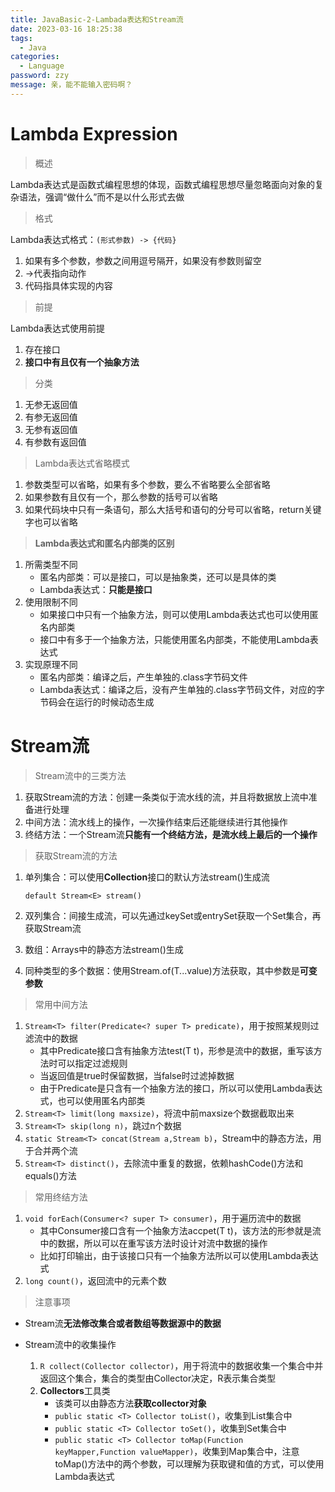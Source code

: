 ```yaml
---
title: JavaBasic-2-Lambada表达和Stream流
date: 2023-03-16 18:25:38
tags: 
  - Java
categories: 
  - Language
password: zzy   
message: 亲，能不能输入密码啊？
---
```


# Lambda Expression
> 概述

Lambda表达式是函数式编程思想的体现，函数式编程思想尽量忽略面向对象的复杂语法，强调“做什么”而不是以什么形式去做

> 格式

Lambda表达式格式：`(形式参数) -> {代码}`

1. 如果有多个参数，参数之间用逗号隔开，如果没有参数则留空
2. ->代表指向动作
3. 代码指具体实现的内容

> 前提

Lambda表达式使用前提

1. 存在接口
2. **接口中有且仅有一个抽象方法**

> 分类

1. 无参无返回值
2. 有参无返回值
3. 无参有返回值
4. 有参数有返回值

> Lambda表达式省略模式

1. 参数类型可以省略，如果有多个参数，要么不省略要么全部省略
2. 如果参数有且仅有一个，那么参数的括号可以省略
3. 如果代码块中只有一条语句，那么大括号和语句的分号可以省略，return关键字也可以省略

> **Lambda表达式和匿名内部类的区别**

1. 所需类型不同
   * 匿名内部类：可以是接口，可以是抽象类，还可以是具体的类
   * Lambda表达式：**只能是接口**
2. 使用限制不同
   * 如果接口中只有一个抽象方法，则可以使用Lambda表达式也可以使用匿名内部类
   * 接口中有多于一个抽象方法，只能使用匿名内部类，不能使用Lambda表达式
3. 实现原理不同
   * 匿名内部类：编译之后，产生单独的.class字节码文件
   * Lambda表达式：编译之后，没有产生单独的.class字节码文件，对应的字节码会在运行的时候动态生成

# Stream流

> Stream流中的三类方法

1. 获取Stream流的方法：创建一条类似于流水线的流，并且将数据放上流中准备进行处理
2. 中间方法：流水线上的操作，一次操作结束后还能继续进行其他操作
3. 终结方法：一个Stream流**只能有一个终结方法，是流水线上最后的一个操作**

> 获取Stream流的方法

1. 单列集合：可以使用**Collection**接口的默认方法stream()生成流

   `default Stream<E> stream()`

2. 双列集合：间接生成流，可以先通过keySet或entrySet获取一个Set集合，再获取Stream流

3. 数组：Arrays中的静态方法stream()生成

4. 同种类型的多个数据：使用Stream.of(T...value)方法获取，其中参数是**可变参数**

> 常用中间方法

1. `Stream<T> filter(Predicate<? super T> predicate)`，用于按照某规则过滤流中的数据
   * 其中Predicate接口含有抽象方法test(T t)，形参是流中的数据，重写该方法时可以指定过滤规则
   * 当返回值是true时保留数据，当false时过滤掉数据
   * 由于Predicate是只含有一个抽象方法的接口，所以可以使用Lambda表达式，也可以使用匿名内部类
2. `Stream<T> limit(long maxsize)`，将流中前maxsize个数据截取出来
3. `Stream<T> skip(long n)`，跳过n个数据
4. `static Stream<T> concat(Stream a,Stream b)`，Stream中的静态方法，用于合并两个流
5. `Stream<T> distinct()`，去除流中重复的数据，依赖hashCode()方法和equals()方法

> 常用终结方法

1. `void forEach(Consumer<? super T> consumer)`，用于遍历流中的数据
   * 其中Consumer接口含有一个抽象方法accpet(T t)，该方法的形参就是流中的数据，所以可以在重写该方法时设计对流中数据的操作
   * 比如打印输出，由于该接口只有一个抽象方法所以可以使用Lambda表达式
2. `long count()`，返回流中的元素个数

> 注意事项

* Stream流**无法修改集合或者数组等数据源中的数据**

* Stream流中的收集操作

  1. `R collect(Collector collector)`，用于将流中的数据收集一个集合中并返回这个集合，集合的类型由Collector决定，R表示集合类型
  2. **Collectors**工具类
     * 该类可以由静态方法**获取collector对象**
     * `public static <T> Collector toList()`，收集到List集合中
     * `public static <T> Collector toSet()`，收集到Set集合中
     * `public static <T> Collector toMap(Function keyMapper,Function valueMapper)`，收集到Map集合中，注意toMap()方法中的两个参数，可以理解为获取键和值的方式，可以使用Lambda表达式